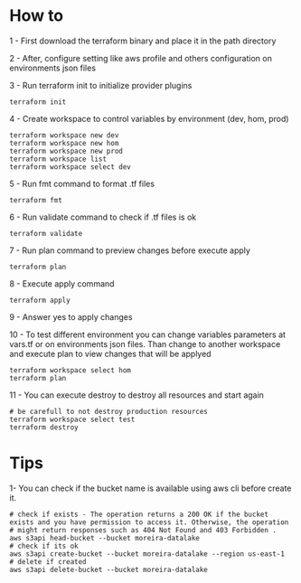 # How to

1 - First download the terraform binary and place it in the path directory

2 - After, configure setting like aws profile and others configuration on environments json files

3 - Run terraform init to initialize provider plugins

```shell
terraform init
```
4 - Create workspace to control variables by environment (dev, hom, prod)

```shell
terraform workspace new dev
terraform workspace new hom
terraform workspace new prod
terraform workspace list
terraform workspace select dev
```

5 - Run fmt command to format .tf files

```shell
terraform fmt
```

6 - Run validate command to check if .tf files is ok

```shell
terraform validate
```

7 - Run plan command to preview changes before execute apply

```shell
terraform plan
```

8 - Execute apply command

```shell
terraform apply
```

9 - Answer yes to apply changes

10 - To test different environment you can change variables parameters at vars.tf or on environments json files. Than change to another workspace and execute plan to view changes that will be applyed

```shell
terraform workspace select hom
terraform plan
```

11 - You can execute destroy to destroy all resources and start again

```shell
# be carefull to not destroy production resources
terraform workspace select test
terraform destroy
```

# Tips

1- You can check if the bucket name is available using aws cli before create it.

```shell
# check if exists - The operation returns a 200 OK if the bucket exists and you have permission to access it. Otherwise, the operation
# might return responses such as 404 Not Found and 403 Forbidden .
aws s3api head-bucket --bucket moreira-datalake
# check if its ok
aws s3api create-bucket --bucket moreira-datalake --region us-east-1
# delete if created
aws s3api delete-bucket --bucket moreira-datalake
```